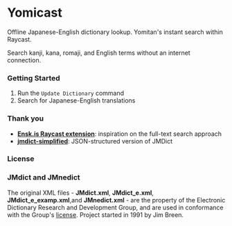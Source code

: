 # Yomicast

Offline Japanese-English dictionary lookup. Yomitan's instant search within Raycast.

Search kanji, kana, romaji, and English terms without an internet connection.

### Getting Started

1. Run the `Update Dictionary` command
2. Search for Japanese-English translations

### Thank you

- [**Ensk.is Raycast extension**](https://www.raycast.com/jokull/ensk-is): inspiration on the full-text search approach
- [**jmdict-simplified**](https://github.com/scriptin/jmdict-simplified): JSON-structured version of JMDict

### License

### JMdict and JMnedict

The original XML files - **JMdict.xml**, **JMdict_e.xml**, **JMdict_e_examp.xml**,and **JMnedict.xml** -
are the property of the Electronic Dictionary Research and Development Group,
and are used in conformance with the Group's [license](http://www.edrdg.org/edrdg/licence.html).
Project started in 1991 by Jim Breen.
